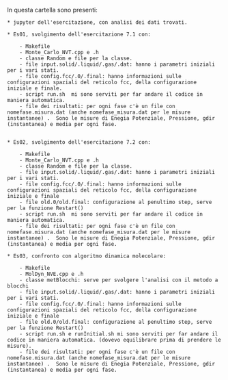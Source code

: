 In questa cartella sono presenti:

    * jupyter dell'esercitazione, con analisi dei dati trovati.
    
    * Es01, svolgimento dell'esercitazione 7.1 con:
        
        - Makefile
        - Monte_Carlo_NVT.cpp e .h 
        - classe Random e file per la classe.
        - file input.solid/.liquid/.gas/.dat: hanno i parametri iniziali per i vari stati.
        - file config.fcc/.0/.final: hanno informazioni sulle configurazioni spaziali del reticolo fcc, della configurazione iniziale e finale.
        - script run.sh  mi sono serviti per far andare il codice in maniera automatica.        
        - file dei risultati: per ogni fase c'è un file con nomefase.misura.dat (anche nomefase_misura.dat per le misure instantanee) .  Sono le misure di Enegia Potenziale, Pressione, gdir (instantanea) e media per ogni fase.
        

    * Es02, svolgimento dell'esercitazione 7.2 con:
        
        - Makefile
        - Monte_Carlo_NVT.cpp e .h 
        - classe Random e file per la classe.
        - file input.solid/.liquid/.gas/.dat: hanno i parametri iniziali per i vari stati.
        - file config.fcc/.0/.final: hanno informazioni sulle configurazioni spaziali del reticolo fcc, della configurazione iniziale e finale
        - file old.0/old.final: configurazione al penultimo step, serve per la funzione Restart()
        - script run.sh  mi sono serviti per far andare il codice in maniera automatica.
        - file dei risultati: per ogni fase c'è un file con nomefase.misura.dat (anche nomefase_misura.dat per le misure instantanee) .  Sono le misure di Enegia Potenziale, Pressione, gdir (instantanea) e media per ogni fase.
        
    * Es03, confronto con algoritmo dinamica molecolare:
    
        - Makefile
        - MolDyn_NVE.cpp e .h 
        - classe metBlocchi: serve per svolgere l'analisi con il metodo a blocchi
        - file input.solid/.liquid/.gas/.dat: hanno i parametri iniziali per i vari stati.
        - file config.fcc/.0/.final: hanno informazioni sulle configurazioni spaziali del reticolo fcc, della configurazione iniziale e finale
        - file old.0/old.final: configurazione al penultimo step, serve per la funzione Restart()
        - script run.sh e runInitial.sh mi sono serviti per far andare il codice in maniera automatica. (dovevo equilibrare prima di prendere le misure).
        - file dei risultati: per ogni fase c'è un file con nomefase.misura.dat (anche nomefase_misura.dat per le misure instantanee) .  Sono le misure di Enegia Potenziale, Pressione, gdir (instantanea) e media per ogni fase.
